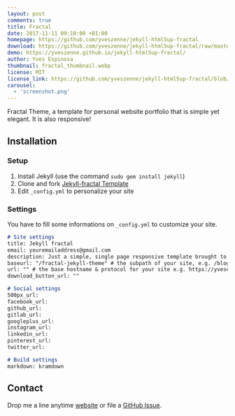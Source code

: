 ```yaml
---
layout: post
comments: true
title: Fractal
date: 2017-11-11 09:10:00 +01:00
homepage: https://github.com/yveszenne/jekyll-html5up-fractal
download: https://github.com/yveszenne/jekyll-html5up-fractal/raw/master/archive/jekyll-html5up-fractal.zip
demo: https://yveszenne.github.io/jekyll-html5up-fractal/
author: Yves Espinosa
thumbnail: fractal_thumbnail.webp
license: MIT
license_link: https://github.com/yveszenne/jekyll-html5up-fractal/blob/master/LICENSE.txt
carousel:
  - 'screenshot.png'
---
```


Fractal Theme, a template for personal website portfolio that is simple yet elegant. It is also responsive!

## Installation

### Setup

1. Install Jekyll (use the command `sudo gem install jekyll`)
2. Clone and fork [Jekyll-fractal Template](https://github.com/yveszenne/jekyll-html5up-fractal)
3. Edit `_config.yml` to personalize your site

### Settings

You have to fill some informations on `_config.yml` to customize your site.

```md
# Site settings
title: Jekyll fractal
email: youremailaddress@gmail.com
description: Just a simple, single page responsive template brought to you by HTML5 UP.
baseurl: "/fractal-jekyll-theme" # the subpath of your site, e.g. /blog
url: "" # the base hostname & protocol for your site e.g. https://yvesespinosa.com
download_button_url: ""

# Social settings
500px_url:
facebook_url:
github_url:
gitlab_url: 
googleplus_url: 
instagram_url:
linkedin_url: 
pinterest_url:
twitter_url:  

# Build settings
markdown: kramdown
```

## Contact

Drop me a line anytime [website](https://yveszenne.github.io/jekyll-html5up-fractal/) or file a [GitHub Issue](https://github.com/yveszenne/jekyll-html5up-fractal/issues/new).
